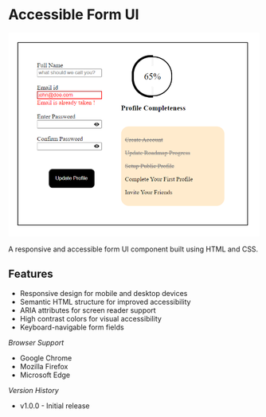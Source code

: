 # Accessible Form UI

![Image description](accessible-form-ui.png)


A responsive and accessible form UI component built using HTML and CSS.

## Features

* Responsive design for mobile and desktop devices
* Semantic HTML structure for improved accessibility
* ARIA attributes for screen reader support
* High contrast colors for visual accessibility
* Keyboard-navigable form fields

*Browser Support*

- Google Chrome
- Mozilla Firefox
- Microsoft Edge

*Version History*

- v1.0.0 - Initial release

